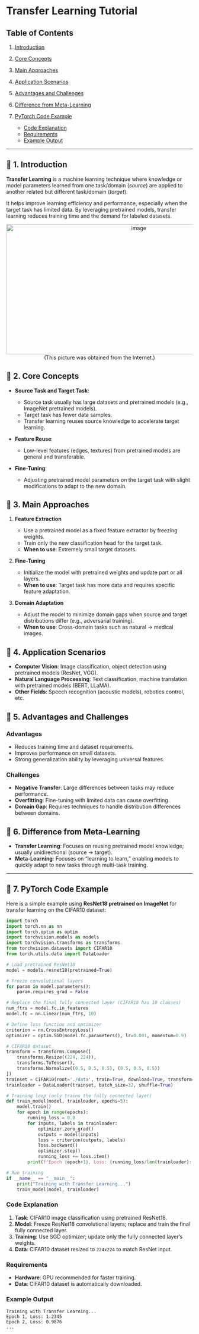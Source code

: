 # Transfer Learning Tutorial

## Table of Contents

1. [Introduction](#introduction)
2. [Core Concepts](#core-concepts)
3. [Main Approaches](#main-approaches)
4. [Application Scenarios](#application-scenarios)
5. [Advantages and Challenges](#advantages-and-challenges)
6. [Difference from Meta-Learning](#difference-from-meta-learning)
7. [PyTorch Code Example](#pytorch-code-example)

   * [Code Explanation](#code-explanation)
   * [Requirements](#requirements)
   * [Example Output](#example-output)

---

## 📖 1. Introduction

**Transfer Learning** is a machine learning technique where knowledge or model parameters learned from one task/domain (*source*) are applied to another related but different task/domain (*target*).

It helps improve learning efficiency and performance, especially when the target task has limited data. By leveraging pretrained models, transfer learning reduces training time and the demand for labeled datasets.
<div align="center">
<img width="700" height="350" alt="image" src="https://github.com/user-attachments/assets/148a52f4-c855-4f68-bbd0-e024055009f0" />
</div>

<div align="center">
(This picture was obtained from the Internet.)
</div>

## 📖 2. Core Concepts

* **Source Task and Target Task**:

  * Source task usually has large datasets and pretrained models (e.g., ImageNet pretrained models).
  * Target task has fewer data samples.
  * Transfer learning reuses source knowledge to accelerate target learning.

* **Feature Reuse**:

  * Low-level features (edges, textures) from pretrained models are general and transferable.

* **Fine-Tuning**:

  * Adjusting pretrained model parameters on the target task with slight modifications to adapt to the new domain.



## 📖 3. Main Approaches

1. **Feature Extraction**

   * Use a pretrained model as a fixed feature extractor by freezing weights.
   * Train only the new classification head for the target task.
   * **When to use**: Extremely small target datasets.

2. **Fine-Tuning**

   * Initialize the model with pretrained weights and update part or all layers.
   * **When to use**: Target task has more data and requires specific feature adaptation.

3. **Domain Adaptation**

   * Adjust the model to minimize domain gaps when source and target distributions differ (e.g., adversarial training).
   * **When to use**: Cross-domain tasks such as natural → medical images.



## 📖 4. Application Scenarios

* **Computer Vision**: Image classification, object detection using pretrained models (ResNet, VGG).
* **Natural Language Processing**: Text classification, machine translation with pretrained models (BERT, LLaMA).
* **Other Fields**: Speech recognition (acoustic models), robotics control, etc.



## 📖 5. Advantages and Challenges

### Advantages

* Reduces training time and dataset requirements.
* Improves performance on small datasets.
* Strong generalization ability by leveraging universal features.

### Challenges

* **Negative Transfer**: Large differences between tasks may reduce performance.
* **Overfitting**: Fine-tuning with limited data can cause overfitting.
* **Domain Gap**: Requires techniques to handle distribution differences between domains.



## 📖 6. Difference from Meta-Learning

* **Transfer Learning**: Focuses on reusing pretrained model knowledge; usually unidirectional (source → target).
* **Meta-Learning**: Focuses on “learning to learn,” enabling models to quickly adapt to new tasks through multi-task training.

---

## 📖 7. PyTorch Code Example

Here is a simple example using **ResNet18 pretrained on ImageNet** for transfer learning on the CIFAR10 dataset:

```python
import torch
import torch.nn as nn
import torch.optim as optim
import torchvision.models as models
import torchvision.transforms as transforms
from torchvision.datasets import CIFAR10
from torch.utils.data import DataLoader

# Load pretrained ResNet18
model = models.resnet18(pretrained=True)

# Freeze convolutional layers
for param in model.parameters():
    param.requires_grad = False

# Replace the final fully connected layer (CIFAR10 has 10 classes)
num_ftrs = model.fc.in_features
model.fc = nn.Linear(num_ftrs, 10)

# Define loss function and optimizer
criterion = nn.CrossEntropyLoss()
optimizer = optim.SGD(model.fc.parameters(), lr=0.001, momentum=0.9)

# CIFAR10 dataset
transform = transforms.Compose([
    transforms.Resize((224, 224)),
    transforms.ToTensor(),
    transforms.Normalize((0.5, 0.5, 0.5), (0.5, 0.5, 0.5))
])
trainset = CIFAR10(root='./data', train=True, download=True, transform=transform)
trainloader = DataLoader(trainset, batch_size=32, shuffle=True)

# Training loop (only trains the fully connected layer)
def train_model(model, trainloader, epochs=5):
    model.train()
    for epoch in range(epochs):
        running_loss = 0.0
        for inputs, labels in trainloader:
            optimizer.zero_grad()
            outputs = model(inputs)
            loss = criterion(outputs, labels)
            loss.backward()
            optimizer.step()
            running_loss += loss.item()
        print(f"Epoch {epoch+1}, Loss: {running_loss/len(trainloader):.4f}")

# Run training
if __name__ == "__main__":
    print("Training with Transfer Learning...")
    train_model(model, trainloader)
```



### Code Explanation

1. **Task**: CIFAR10 image classification using pretrained ResNet18.
2. **Model**: Freeze ResNet18 convolutional layers; replace and train the final fully connected layer.
3. **Training**: Use SGD optimizer; update only the fully connected layer’s weights.
4. **Data**: CIFAR10 dataset resized to `224x224` to match ResNet input.



### Requirements

* **Hardware**: GPU recommended for faster training.
* **Data**: CIFAR10 dataset is automatically downloaded.



### Example Output

```
Training with Transfer Learning...
Epoch 1, Loss: 1.2345
Epoch 2, Loss: 0.9876
...


